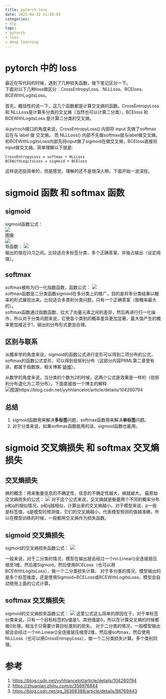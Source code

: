 ```yaml
---
title: pytorch-loss
date: 2022-04-22 11:39:03
categories:
- nlp
tags:
- pytorch
- loss
- deep learning
---
```


# pytorch 中的 loss
最近在写代码的时候，遇到了几种损失函数，做下笔记区分一下。  
下面对以下几种loss做区分：CrossEntropyLoss、NLLLoss、BCEloss、BCEWithLogitsLoss。

首先，概括性的说一下，这几个函数都是计算交叉熵的函数。CrossEntropyLoss 和 NLLLoss是计算多分类的交叉熵（当然也可以计算二分类），BCEloss 和BCEWithLogitsLoss 是计算二分类的交叉熵。

从pytroch接口的角度来说，CrossEntropyLoss() 内部将 input 先做了softmax 后在与 label 做 交叉熵。 而 NLLLoss() 内部不先做softmax就与label做交叉熵。和BCEWithLogitsLoss内部先将input做了sigmoid在做交叉熵，BCEloss直接将input做交叉熵。简单理解以下就是:
```
CrossEntropyLoss = softmax + NLLLoss
BCEWithLogitsLoss = sigmoid + BCEloss
```
这样说还挺简单的，但是感觉，理解的还不是很深入啊，下面开始一波深挖。
# sigmoid 函数 和 softmax 函数
## sigmoid
sigmoid函数公式：  
![](https://www.zhihu.com/equation?tex=Sigmoid%28x%29%3D%5Cfrac%7B1%7D%7B1%2Be%5E%7B-x%7D%7D)  
图像  
![](https://pic1.zhimg.com/80/v2-17889947ad7bc75ba672e41363b54788_1440w.jpg)  
导函数：
![](https://www.zhihu.com/equation?tex=Sigmoid%5E%7B%27%7D%28x%29%3DSigmoid%28x%29%5Ccdot+%281-Sigmoid%28x%29%29)  
输出的值在[0,1]之间。比较适合多标签分类，多个正确答案，非独占输出（设定阈值）。
## softmax
softmax被称为归一化指数函数，函数公式：
![](https://www.zhihu.com/equation?tex=Softmax%28x%29%3D%5Cfrac%7Be%5E%7Bx_%7Bi%7D%7D%7D%7B%5Csum_%7Bj%3D1%7D%5E%7Bn%7D%7Be%5E%7Bx_%7Bj%7D%7D%7D%7D)  
softman函数是二分类函数sigmoid在多分类上的推广，目的是将多分类结果以概率的形式展现出来。比较适合多类别分类问题，只有一个正确答案（取概率最大的）。  
softmax函数通过指数函数，拉大了向量元素之间的差异，然后再进行归一化操作，所以对于分类问题来说，它使各个类别的概率差异更加显著，最大值产生的概率更加接近于1，输出的分布形式更加合理。
## 区别与联系
从概率学的角度来说，sigmoid的函数公式进行变形可以得到二项分布的公式，softmax的函数公式变形，可以得到伯努利分布（这部分内容PRML第二章里有讲，都属于指数族，相关博客 [链接](https://www.zhihu.com/equation?tex=Softmax%28x%29%3D%5Cfrac%7Be%5E%7Bx_%7Bi%7D%7D%7D%7B%5Csum_%7Bj%3D1%7D%5E%7Bn%7D%7Be%5E%7Bx_%7Bj%7D%7D%7D%7D)）。  

从数学的角度来说，当分类的个数为2的时候，这两个公式是效果是一样的（伯努利分布退化为二项分布）。下面直接放一个博主的解释  
![图源https://blog.csdn.net/yyhhlancelot/article/details/104260794](https://s2.loli.net/2022/04/23/QmSKWJhkrewoXUC.png)

## 总结
1. sigmoid函数用来解决**多标签**问题，softmax函数用来解决**单标签**问题。  
2. 对于分类来说，如果softmax函数能用的话，sigmoid函数也能用。

# sigmoid 交叉熵损失 和 softmax 交叉熵损失
## 交叉熵损失
熵的概念：用来衡量信息的不确定性，信息的不确定性越大，熵就越大。
最原始交叉熵损失的公式：
![](https://img-blog.csdnimg.cn/20190206214003719.png)
对于这个公式来说，交叉熵就是衡量两个不同的概率分布p和q的相似情况，p和q越相似，计算出来的交叉熵越小。对于模型来说，p一般是标签值，q是模型的预测值，它们的交叉熵越小，代表模型预测的值越准确，所以在模型训练的时候，一般都用交叉熵作为损失函数。
## sigmoid 交叉熵损失
sigmoid的交叉熵损失函数公式：
![](https://img-blog.csdnimg.cn/20190206230609565.png)

一般来说，对于二分类的情况，模型在输出层会经过一个nn.Linear()全连接层压缩至1维，然后接Sigmoid，然后使用BCELoss（也可以用BCEWithLogitsLoss），做一个二分类损失计算。
对于多分类的情况，模型输出的是多个标签维度，还是使用Sigmoid+BCELoss或BCEWithLogitsLoss，模型会自动使用上面的公式计算。

## softmax 交叉熵损失
sigmoid的交叉熵损失函数公式：
![](https://img-blog.csdnimg.cn/20190206223310433.png?x-oss-process=image/watermark,type_ZmFuZ3poZW5naGVpdGk,shadow_10,text_aHR0cHM6Ly9ibG9nLmNzZG4ubmV0L3FxXzM2MzY4Mzg4,size_16,color_FFFFFF,t_70)
这里公式这么简单的原因在于，对于单标签分类来说，只有一个目标标签的y值是1，其他值是0，所以在计算交叉熵的时候都做0处理，相当于只需要计算目标类别的损失。
对于二分类的情况，一般模型输出层会会经过一个nn.Linear()全连接层压缩至2维，然后接softmax，然后使用NLLLoss（也可以用CrossEntropyLoss），做一个二分类损失计算。多个类别同理。

# 参考
1. https://blog.csdn.net/yyhhlancelot/article/details/104260794
2. https://zhuanlan.zhihu.com/p/356976844
3. https://blog.csdn.net/qq_36368388/article/details/86769443

